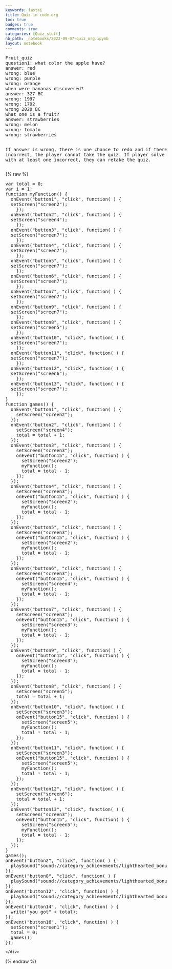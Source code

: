 ```yaml
---
keywords: fastai
title: Quiz in code.org
toc: true
badges: true
comments: true
categories: [Quiz_stuff]
nb_path: _notebooks/2022-09-07-quiz_org.ipynb
layout: notebook
---
```


<!--
#################################################
### THIS FILE WAS AUTOGENERATED! DO NOT EDIT! ###
#################################################
# file to edit: _notebooks/2022-09-07-quiz_org.ipynb
-->

<div class="container" id="notebook-container">
        
<div class="cell border-box-sizing text_cell rendered"><div class="inner_cell">
<div class="text_cell_render border-box-sizing rendered_html">
<pre>
Fruit_quiz
question1: what color the apple have? 
answer: red 
wrong: blue
wrong: purple
wrong: orange
when were bananas discovered?
answer: 327 BC
wrong: 1997
wrong: 1792
wrong 2020 BC
what one is a fruit? 
answer: strawberries
wrong: melon
wrong: tomato
wrong: strawberries

If answer is wrong, there is one chance to redo and if there is two incorrect, the player cannot take the quiz. If player solve the question with at least one incorrect, they can retake the quiz.
</pre>
</div>
</div>
</div>
    {% raw %}
    
<div class="cell border-box-sizing code_cell rendered">
<div class="input">

<div class="inner_cell">
    <div class="input_area">
<div class=" highlight hl-bash"><pre><span></span>var <span class="nv">total</span> <span class="o">=</span> <span class="m">0</span><span class="p">;</span>
var <span class="nv">i</span> <span class="o">=</span> <span class="m">1</span><span class="p">;</span>
<span class="k">function</span> myFunction<span class="o">()</span> <span class="o">{</span>
  onEvent<span class="o">(</span><span class="s2">&quot;button1&quot;</span>, <span class="s2">&quot;click&quot;</span>, <span class="k">function</span><span class="o">(</span> <span class="o">)</span> <span class="o">{</span>
  setScreen<span class="o">(</span><span class="s2">&quot;screen2&quot;</span><span class="o">)</span><span class="p">;</span>
    <span class="o">})</span><span class="p">;</span>
  onEvent<span class="o">(</span><span class="s2">&quot;button2&quot;</span>, <span class="s2">&quot;click&quot;</span>, <span class="k">function</span><span class="o">(</span> <span class="o">)</span> <span class="o">{</span>
  setScreen<span class="o">(</span><span class="s2">&quot;screen4&quot;</span><span class="o">)</span><span class="p">;</span>
    <span class="o">})</span><span class="p">;</span>
  onEvent<span class="o">(</span><span class="s2">&quot;button3&quot;</span>, <span class="s2">&quot;click&quot;</span>, <span class="k">function</span><span class="o">(</span> <span class="o">)</span> <span class="o">{</span>
  setScreen<span class="o">(</span><span class="s2">&quot;screen7&quot;</span><span class="o">)</span><span class="p">;</span>
    <span class="o">})</span><span class="p">;</span>
  onEvent<span class="o">(</span><span class="s2">&quot;button4&quot;</span>, <span class="s2">&quot;click&quot;</span>, <span class="k">function</span><span class="o">(</span> <span class="o">)</span> <span class="o">{</span>
  setScreen<span class="o">(</span><span class="s2">&quot;screen7&quot;</span><span class="o">)</span><span class="p">;</span>
    <span class="o">})</span><span class="p">;</span>
  onEvent<span class="o">(</span><span class="s2">&quot;button5&quot;</span>, <span class="s2">&quot;click&quot;</span>, <span class="k">function</span><span class="o">(</span> <span class="o">)</span> <span class="o">{</span>
  setScreen<span class="o">(</span><span class="s2">&quot;screen7&quot;</span><span class="o">)</span><span class="p">;</span>
    <span class="o">})</span><span class="p">;</span>
  onEvent<span class="o">(</span><span class="s2">&quot;button6&quot;</span>, <span class="s2">&quot;click&quot;</span>, <span class="k">function</span><span class="o">(</span> <span class="o">)</span> <span class="o">{</span>
  setScreen<span class="o">(</span><span class="s2">&quot;screen7&quot;</span><span class="o">)</span><span class="p">;</span>
    <span class="o">})</span><span class="p">;</span>
  onEvent<span class="o">(</span><span class="s2">&quot;button7&quot;</span>, <span class="s2">&quot;click&quot;</span>, <span class="k">function</span><span class="o">(</span> <span class="o">)</span> <span class="o">{</span>
  setScreen<span class="o">(</span><span class="s2">&quot;screen7&quot;</span><span class="o">)</span><span class="p">;</span>
    <span class="o">})</span><span class="p">;</span>
  onEvent<span class="o">(</span><span class="s2">&quot;button9&quot;</span>, <span class="s2">&quot;click&quot;</span>, <span class="k">function</span><span class="o">(</span> <span class="o">)</span> <span class="o">{</span>
  setScreen<span class="o">(</span><span class="s2">&quot;screen7&quot;</span><span class="o">)</span><span class="p">;</span>
    <span class="o">})</span><span class="p">;</span>
  onEvent<span class="o">(</span><span class="s2">&quot;button8&quot;</span>, <span class="s2">&quot;click&quot;</span>, <span class="k">function</span><span class="o">(</span> <span class="o">)</span> <span class="o">{</span>
  setScreen<span class="o">(</span><span class="s2">&quot;screen5&quot;</span><span class="o">)</span><span class="p">;</span>
    <span class="o">})</span><span class="p">;</span>
  onEvent<span class="o">(</span><span class="s2">&quot;button10&quot;</span>, <span class="s2">&quot;click&quot;</span>, <span class="k">function</span><span class="o">(</span> <span class="o">)</span> <span class="o">{</span>
  setScreen<span class="o">(</span><span class="s2">&quot;screen7&quot;</span><span class="o">)</span><span class="p">;</span>
    <span class="o">})</span><span class="p">;</span>
  onEvent<span class="o">(</span><span class="s2">&quot;button11&quot;</span>, <span class="s2">&quot;click&quot;</span>, <span class="k">function</span><span class="o">(</span> <span class="o">)</span> <span class="o">{</span>
  setScreen<span class="o">(</span><span class="s2">&quot;screen7&quot;</span><span class="o">)</span><span class="p">;</span>
    <span class="o">})</span><span class="p">;</span>
  onEvent<span class="o">(</span><span class="s2">&quot;button12&quot;</span>, <span class="s2">&quot;click&quot;</span>, <span class="k">function</span><span class="o">(</span> <span class="o">)</span> <span class="o">{</span>
  setScreen<span class="o">(</span><span class="s2">&quot;screen6&quot;</span><span class="o">)</span><span class="p">;</span>
    <span class="o">})</span><span class="p">;</span>
  onEvent<span class="o">(</span><span class="s2">&quot;button13&quot;</span>, <span class="s2">&quot;click&quot;</span>, <span class="k">function</span><span class="o">(</span> <span class="o">)</span> <span class="o">{</span>
  setScreen<span class="o">(</span><span class="s2">&quot;screen7&quot;</span><span class="o">)</span><span class="p">;</span>
    <span class="o">})</span><span class="p">;</span>
<span class="o">}</span>
<span class="k">function</span> games<span class="o">()</span> <span class="o">{</span>
  onEvent<span class="o">(</span><span class="s2">&quot;button1&quot;</span>, <span class="s2">&quot;click&quot;</span>, <span class="k">function</span><span class="o">(</span> <span class="o">)</span> <span class="o">{</span>
    setScreen<span class="o">(</span><span class="s2">&quot;screen2&quot;</span><span class="o">)</span><span class="p">;</span>
  <span class="o">})</span><span class="p">;</span>
  onEvent<span class="o">(</span><span class="s2">&quot;button2&quot;</span>, <span class="s2">&quot;click&quot;</span>, <span class="k">function</span><span class="o">(</span> <span class="o">)</span> <span class="o">{</span>
    setScreen<span class="o">(</span><span class="s2">&quot;screen4&quot;</span><span class="o">)</span><span class="p">;</span>
    <span class="nv">total</span> <span class="o">=</span> total + <span class="m">1</span><span class="p">;</span>
  <span class="o">})</span><span class="p">;</span>
  onEvent<span class="o">(</span><span class="s2">&quot;button3&quot;</span>, <span class="s2">&quot;click&quot;</span>, <span class="k">function</span><span class="o">(</span> <span class="o">)</span> <span class="o">{</span>
    setScreen<span class="o">(</span><span class="s2">&quot;screen3&quot;</span><span class="o">)</span><span class="p">;</span>
    onEvent<span class="o">(</span><span class="s2">&quot;button15&quot;</span>, <span class="s2">&quot;click&quot;</span>, <span class="k">function</span><span class="o">(</span> <span class="o">)</span> <span class="o">{</span>
      setScreen<span class="o">(</span><span class="s2">&quot;screen2&quot;</span><span class="o">)</span><span class="p">;</span>
      myFunction<span class="o">()</span><span class="p">;</span>
      <span class="nv">total</span> <span class="o">=</span> total - <span class="m">1</span><span class="p">;</span>
    <span class="o">})</span><span class="p">;</span>
  <span class="o">})</span><span class="p">;</span>
  onEvent<span class="o">(</span><span class="s2">&quot;button4&quot;</span>, <span class="s2">&quot;click&quot;</span>, <span class="k">function</span><span class="o">(</span> <span class="o">)</span> <span class="o">{</span>
    setScreen<span class="o">(</span><span class="s2">&quot;screen3&quot;</span><span class="o">)</span><span class="p">;</span>
    onEvent<span class="o">(</span><span class="s2">&quot;button15&quot;</span>, <span class="s2">&quot;click&quot;</span>, <span class="k">function</span><span class="o">(</span> <span class="o">)</span> <span class="o">{</span>
      setScreen<span class="o">(</span><span class="s2">&quot;screen2&quot;</span><span class="o">)</span><span class="p">;</span>
      myFunction<span class="o">()</span><span class="p">;</span>
      <span class="nv">total</span> <span class="o">=</span> total - <span class="m">1</span><span class="p">;</span>
    <span class="o">})</span><span class="p">;</span>
  <span class="o">})</span><span class="p">;</span>
  onEvent<span class="o">(</span><span class="s2">&quot;button5&quot;</span>, <span class="s2">&quot;click&quot;</span>, <span class="k">function</span><span class="o">(</span> <span class="o">)</span> <span class="o">{</span>
    setScreen<span class="o">(</span><span class="s2">&quot;screen3&quot;</span><span class="o">)</span><span class="p">;</span>
    onEvent<span class="o">(</span><span class="s2">&quot;button15&quot;</span>, <span class="s2">&quot;click&quot;</span>, <span class="k">function</span><span class="o">(</span> <span class="o">)</span> <span class="o">{</span>
      setScreen<span class="o">(</span><span class="s2">&quot;screen2&quot;</span><span class="o">)</span><span class="p">;</span>
      myFunction<span class="o">()</span><span class="p">;</span>
      <span class="nv">total</span> <span class="o">=</span> total - <span class="m">1</span><span class="p">;</span>
    <span class="o">})</span><span class="p">;</span>
  <span class="o">})</span><span class="p">;</span>
  onEvent<span class="o">(</span><span class="s2">&quot;button6&quot;</span>, <span class="s2">&quot;click&quot;</span>, <span class="k">function</span><span class="o">(</span> <span class="o">)</span> <span class="o">{</span>
    setScreen<span class="o">(</span><span class="s2">&quot;screen3&quot;</span><span class="o">)</span><span class="p">;</span>
    onEvent<span class="o">(</span><span class="s2">&quot;button15&quot;</span>, <span class="s2">&quot;click&quot;</span>, <span class="k">function</span><span class="o">(</span> <span class="o">)</span> <span class="o">{</span>
      setScreen<span class="o">(</span><span class="s2">&quot;screen4&quot;</span><span class="o">)</span><span class="p">;</span>
      myFunction<span class="o">()</span><span class="p">;</span>
      <span class="nv">total</span> <span class="o">=</span> total - <span class="m">1</span><span class="p">;</span>
    <span class="o">})</span><span class="p">;</span>
  <span class="o">})</span><span class="p">;</span>
  onEvent<span class="o">(</span><span class="s2">&quot;button7&quot;</span>, <span class="s2">&quot;click&quot;</span>, <span class="k">function</span><span class="o">(</span> <span class="o">)</span> <span class="o">{</span>
    setScreen<span class="o">(</span><span class="s2">&quot;screen3&quot;</span><span class="o">)</span><span class="p">;</span>
    onEvent<span class="o">(</span><span class="s2">&quot;button15&quot;</span>, <span class="s2">&quot;click&quot;</span>, <span class="k">function</span><span class="o">(</span> <span class="o">)</span> <span class="o">{</span>
      setScreen<span class="o">(</span><span class="s2">&quot;screen3&quot;</span><span class="o">)</span><span class="p">;</span>
      myFunction<span class="o">()</span><span class="p">;</span>
      <span class="nv">total</span> <span class="o">=</span> total - <span class="m">1</span><span class="p">;</span>
    <span class="o">})</span><span class="p">;</span>
  <span class="o">})</span><span class="p">;</span>
  onEvent<span class="o">(</span><span class="s2">&quot;button9&quot;</span>, <span class="s2">&quot;click&quot;</span>, <span class="k">function</span><span class="o">(</span> <span class="o">)</span> <span class="o">{</span>
    onEvent<span class="o">(</span><span class="s2">&quot;button15&quot;</span>, <span class="s2">&quot;click&quot;</span>, <span class="k">function</span><span class="o">(</span> <span class="o">)</span> <span class="o">{</span>
      setScreen<span class="o">(</span><span class="s2">&quot;screen3&quot;</span><span class="o">)</span><span class="p">;</span>
      myFunction<span class="o">()</span><span class="p">;</span>
      <span class="nv">total</span> <span class="o">=</span> total - <span class="m">1</span><span class="p">;</span>
    <span class="o">})</span><span class="p">;</span>
  <span class="o">})</span><span class="p">;</span>
  onEvent<span class="o">(</span><span class="s2">&quot;button8&quot;</span>, <span class="s2">&quot;click&quot;</span>, <span class="k">function</span><span class="o">(</span> <span class="o">)</span> <span class="o">{</span>
    setScreen<span class="o">(</span><span class="s2">&quot;screen5&quot;</span><span class="o">)</span><span class="p">;</span>
    <span class="nv">total</span> <span class="o">=</span> total + <span class="m">1</span><span class="p">;</span>
  <span class="o">})</span><span class="p">;</span>
  onEvent<span class="o">(</span><span class="s2">&quot;button10&quot;</span>, <span class="s2">&quot;click&quot;</span>, <span class="k">function</span><span class="o">(</span> <span class="o">)</span> <span class="o">{</span>
    setScreen<span class="o">(</span><span class="s2">&quot;screen3&quot;</span><span class="o">)</span><span class="p">;</span>
    onEvent<span class="o">(</span><span class="s2">&quot;button15&quot;</span>, <span class="s2">&quot;click&quot;</span>, <span class="k">function</span><span class="o">(</span> <span class="o">)</span> <span class="o">{</span>
      setScreen<span class="o">(</span><span class="s2">&quot;screen5&quot;</span><span class="o">)</span><span class="p">;</span>
      myFunction<span class="o">()</span><span class="p">;</span>
      <span class="nv">total</span> <span class="o">=</span> total - <span class="m">1</span><span class="p">;</span>
    <span class="o">})</span><span class="p">;</span>
  <span class="o">})</span><span class="p">;</span>
  onEvent<span class="o">(</span><span class="s2">&quot;button11&quot;</span>, <span class="s2">&quot;click&quot;</span>, <span class="k">function</span><span class="o">(</span> <span class="o">)</span> <span class="o">{</span>
    setScreen<span class="o">(</span><span class="s2">&quot;screen3&quot;</span><span class="o">)</span><span class="p">;</span>
    onEvent<span class="o">(</span><span class="s2">&quot;button15&quot;</span>, <span class="s2">&quot;click&quot;</span>, <span class="k">function</span><span class="o">(</span> <span class="o">)</span> <span class="o">{</span>
      setScreen<span class="o">(</span><span class="s2">&quot;screen5&quot;</span><span class="o">)</span><span class="p">;</span>
      myFunction<span class="o">()</span><span class="p">;</span>
      <span class="nv">total</span> <span class="o">=</span> total - <span class="m">1</span><span class="p">;</span>
    <span class="o">})</span><span class="p">;</span>
  <span class="o">})</span><span class="p">;</span>
  onEvent<span class="o">(</span><span class="s2">&quot;button12&quot;</span>, <span class="s2">&quot;click&quot;</span>, <span class="k">function</span><span class="o">(</span> <span class="o">)</span> <span class="o">{</span>
    setScreen<span class="o">(</span><span class="s2">&quot;screen6&quot;</span><span class="o">)</span><span class="p">;</span>
    <span class="nv">total</span> <span class="o">=</span> total + <span class="m">1</span><span class="p">;</span>
  <span class="o">})</span><span class="p">;</span>
  onEvent<span class="o">(</span><span class="s2">&quot;button13&quot;</span>, <span class="s2">&quot;click&quot;</span>, <span class="k">function</span><span class="o">(</span> <span class="o">)</span> <span class="o">{</span>
    setScreen<span class="o">(</span><span class="s2">&quot;screen3&quot;</span><span class="o">)</span><span class="p">;</span>
    onEvent<span class="o">(</span><span class="s2">&quot;button15&quot;</span>, <span class="s2">&quot;click&quot;</span>, <span class="k">function</span><span class="o">(</span> <span class="o">)</span> <span class="o">{</span>
      setScreen<span class="o">(</span><span class="s2">&quot;screen5&quot;</span><span class="o">)</span><span class="p">;</span>
      myFunction<span class="o">()</span><span class="p">;</span>
      <span class="nv">total</span> <span class="o">=</span> total - <span class="m">1</span><span class="p">;</span>
    <span class="o">})</span><span class="p">;</span>
  <span class="o">})</span><span class="p">;</span>
<span class="o">}</span>
games<span class="o">()</span><span class="p">;</span>
onEvent<span class="o">(</span><span class="s2">&quot;button2&quot;</span>, <span class="s2">&quot;click&quot;</span>, <span class="k">function</span><span class="o">(</span> <span class="o">)</span> <span class="o">{</span>
  playSound<span class="o">(</span><span class="s2">&quot;sound://category_achievements/lighthearted_bonus_objective_1.mp3&quot;</span>, <span class="nb">false</span><span class="o">)</span><span class="p">;</span>
<span class="o">})</span><span class="p">;</span>
onEvent<span class="o">(</span><span class="s2">&quot;button8&quot;</span>, <span class="s2">&quot;click&quot;</span>, <span class="k">function</span><span class="o">(</span> <span class="o">)</span> <span class="o">{</span>
  playSound<span class="o">(</span><span class="s2">&quot;sound://category_achievements/lighthearted_bonus_objective_1.mp3&quot;</span>, <span class="nb">false</span><span class="o">)</span><span class="p">;</span>
<span class="o">})</span><span class="p">;</span>
onEvent<span class="o">(</span><span class="s2">&quot;button12&quot;</span>, <span class="s2">&quot;click&quot;</span>, <span class="k">function</span><span class="o">(</span> <span class="o">)</span> <span class="o">{</span>
  playSound<span class="o">(</span><span class="s2">&quot;sound://category_achievements/lighthearted_bonus_objective_1.mp3&quot;</span>, <span class="nb">false</span><span class="o">)</span><span class="p">;</span>
<span class="o">})</span><span class="p">;</span>
onEvent<span class="o">(</span><span class="s2">&quot;button14&quot;</span>, <span class="s2">&quot;click&quot;</span>, <span class="k">function</span><span class="o">(</span> <span class="o">)</span> <span class="o">{</span>
  write<span class="o">(</span><span class="s2">&quot;you got&quot;</span> + total<span class="o">)</span><span class="p">;</span>
<span class="o">})</span><span class="p">;</span>
onEvent<span class="o">(</span><span class="s2">&quot;button16&quot;</span>, <span class="s2">&quot;click&quot;</span>, <span class="k">function</span><span class="o">(</span> <span class="o">)</span> <span class="o">{</span>
  setScreen<span class="o">(</span><span class="s2">&quot;screen1&quot;</span><span class="o">)</span><span class="p">;</span>
  <span class="nv">total</span> <span class="o">=</span> <span class="m">0</span><span class="p">;</span>
  games<span class="o">()</span><span class="p">;</span>
<span class="o">})</span><span class="p">;</span>
</pre></div>

    </div>
</div>
</div>

</div>
    {% endraw %}

</div>
 

